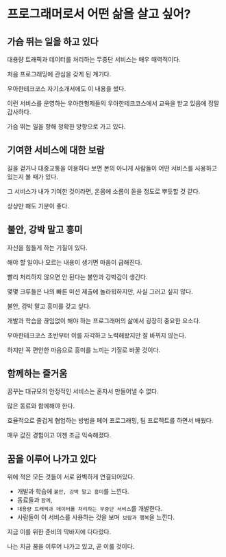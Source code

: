 # 프로그래머로서 어떤 삶을 살고 싶어?

## 가슴 뛰는 일을 하고 있다

대용량 트래픽과 데이터를 처리하는 무중단 서비스는 매우 매력적이다.

처음 프로그래밍에 관심을 갖게 된 계기다.

우아한테크코스 자기소개서에도 이 내용을 썼다.

이런 서비스를 운영하는 우아한형제들의 우아한테크코스에서 교육을 받고 있음에 정말 감사하다.

가슴 뛰는 일을 향해 정확한 방향으로 가고 있다.



## 기여한 서비스에 대한 보람

길을 걷거나 대중교통을 이용하다 보면 본의 아니게 사람들이 어떤 서비스를 사용하고 있는지 볼 때가 있다.

그 서비스가 내가 기여한 것이라면, 온몸에 소름이 돋을 정도로 뿌듯할 것 같다.

상상만 해도 기분이 좋다.



## 불안, 강박 말고 흥미

자신을 힘들게 하는 기질이 있다.

해야 할 일이나 모르는 내용이 생기면 마음이 급해진다.

빨리 처리하지 않으면 안 된다는 불안과 강박감이 생긴다.

몇몇 크루들은 나의 빠른 미션 제출에 놀라워하지만, 사실 그러고 싶지 않다.

불안, 강박 말고 흥미를 갖고 싶다.

개발과 학습을 끊임없이 해야 하는 프로그래머의 삶에서 굉장히 중요한 요소다.

우아한테크코스 초반부터 이를 자각하고 노력해왔지만 잘 바뀌지 않는다.

하지만 꼭 편안한 마음으로 흥미를 느끼는 기질로 바꿀 것이다.



## 함께하는 즐거움

꿈꾸는 대규모의 안정적인 서비스는 혼자서 만들어낼 수 없다.

많은 동료와 함께해야 한다.

효율적으로 즐겁게 협업하는 방법을 페어 프로그래밍, 팀 프로젝트를 하면서 배웠다.

매우 값진 경험이고 이젠 조금 익숙해졌다.



## 꿈을 이루어 나가고 있다

위에 적은 모든 것들이 서로 완벽하게 연결되어있다.

- 개발과 학습에 `불안, 강박 말고 흥미`를 느낀다.
- 동료들과 `함께`,
- `대용량 트래픽과 데이터를 처리하는 무중단 서비스`를 개발한다.
- 사람들이 이 서비스를 사용하는 것을 보며` 보람과 행복`을 느낀다.

지금 이를 위한 준비의 막바지에 다다랐다.

나는 지금 꿈을 이루어 나가고 있고, 곧 이룰 것이다.